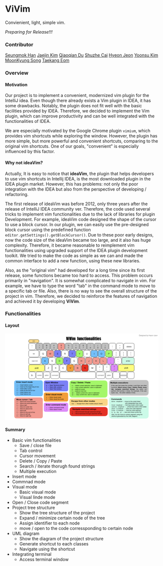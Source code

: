 # ViVim

Convienient, light, simple vim. 

*Preparing for Release!!!*

### Contributor

[Seungmok Han](hsm9300@postech.ac.kr) 
[Jaejin Kim](starjm0807@postech.ac.kr)
[Qiaoqian Du](qiaoqian@postech.ac.kr)
[Shuzhe Cai](caishuzhe97@postech.ac.kr)
[Hyeon Jeon](jeonhyun97@postech.ac.kr)
[Yoonsu Kim](yoonsu0816@postech.ac.kr)
[MoonKyung Song](moonsong98@postech.ac.kr)
[Taekang Eom](tkeom0114@postech.ac.kr)

### Overview

#### Motivation

Our project is to implement a convenient, modernized vim plugin for the IntelliJ idea. Even though there already exists a Vim plugin in IDEA, it has some drawbacks. Notably, the plugin does not fit well with the basic facilities provided by IDEA. Therefore, we decided to implement the Vim plugin, which can improve productivity and can be well integrated with the functionalities of IDEA. 

We are especially motivated by the Google Chrome plugin `vimium`, which provides vim shortcuts while exploring the window. However, the plugin has more simple, but more powerful and convenient shortcuts, comparing to the original vim shortcuts. One of our goals, "convenient" is especially influenced by this factor.

#### Why not ideaVim?

Actually, It is easy to notice that **ideaVim**, the plugin that helps developers to use vim shortcuts in Intellij IDEA, is the most downloaded plugin in the IDEA plugin market. However, this has problems: not only the poor integration with the IDEA but also from the perspective of developing / refactoring. 

The first release of ideaVim was before 2012, only three years after the release of IntelliJ IDEA community ver. Therefore, the code used several tricks to implement vim functionalities due to the lack of libraries for plugin Development. For example, ideaVim code designed the shape of the cursor to use a block cursor. In our plugin, we can easily use the pre-designed block cursor using the predefined function `editor.getSettings().getBlockCursor()`. Due to these poor early designs, now the code size of the ideaVim became too large, and it also has huge complexity. Therefore, it became reasonable to reimplement vim functionalities using upgraded support of the IDEA plugin development toolkit. We tried to make the code as simple as we can and made the common interface to add a new function, using these new libraries. 

Also, as the "original vim" had developed for a long time since its first release, some functions became too hard to access. This problem occurs primarily in "navigation". It is somewhat complicated to navigate in vim. For example, we have to type the word "tab" in the command mode to move to a specific tab or file. Also, there is no way to see the overall structure of the project in vim. Therefore, we decided to reinforce the features of navigation and achieved it by developing **ViVim**.



### Functionalities

#### Layout

![Functionalities layout](materials/images/functionalites.jpeg)

#### Summary

- Basic vim functionalities
  - Save / close file
  - Tab control
  - Cursor movement
  - Delete / Copy / Paste
  - Search / iterate thorugh found strings
  - Multiple execution
- Insert mode
- Commnad mode
- Visual mode
  - Basic visual mode
  - Visual linde mode
- Open / Close code segment
- Project tree structure
  - Show the tree structure of the project 
  - Expand / minimize certain node of the tree
  - Assign identifier to each node
  - move / open to the code corressponding to certain node
- UML diagram
  - Show the diagram of the project structure
  - Generate shortcut to each classes
  - Navigate using the shortcut
- Integrating terminal
  - Access terminal window



